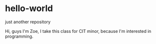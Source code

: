 # hello-world
just another repository

Hi, guys
I'm Zoe, I take this class for CIT minor, because I'm interested in programming. 
